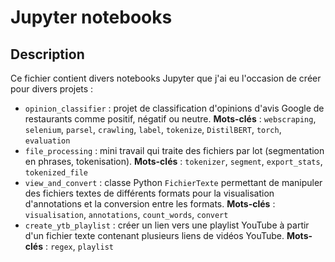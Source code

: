 # Jupyter notebooks

## Description
Ce fichier contient divers notebooks Jupyter que j'ai eu l'occasion de créer pour divers projets : 
- `opinion_classifier` : projet de classification d'opinions d'avis Google de restaurants comme positif, négatif ou neutre. **Mots-clés** : `webscraping`, `selenium`, `parsel`, `crawling`, `label`, `tokenize`, `DistilBERT`, `torch`, `evaluation`
- `file_processing` : mini travail qui traite des fichiers par lot (segmentation en phrases, tokenisation). **Mots-clés** : `tokenizer`, `segment`, `export_stats`, `tokenized_file`
- `view_and_convert` : classe Python `FichierTexte` permettant de manipuler des fichiers textes de différents formats pour la visualisation d'annotations et la conversion entre les formats. **Mots-clés** : `visualisation`, `annotations`, `count_words`, `convert`
- `create_ytb_playlist` : créer un lien vers une playlist YouTube à partir d'un fichier texte contenant plusieurs liens de vidéos YouTube. **Mots-clés** : `regex`, `playlist`

